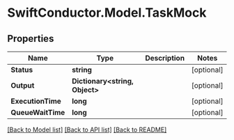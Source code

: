 # SwiftConductor.Model.TaskMock

## Properties

Name | Type | Description | Notes
------------ | ------------- | ------------- | -------------
**Status** | **string** |  | [optional] 
**Output** | **Dictionary&lt;string, Object&gt;** |  | [optional] 
**ExecutionTime** | **long** |  | [optional] 
**QueueWaitTime** | **long** |  | [optional] 

[[Back to Model list]](../README.md#documentation-for-models) [[Back to API list]](../README.md#documentation-for-api-endpoints) [[Back to README]](../README.md)

